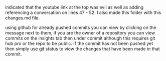 indicated that the youtube link at the top was evil as well as adding referencing a conversation on lines 47 - 52. I also made this folder with this changes.md file.

using github for already pushed commits you can view by clicking on the message next to them, if you are the owner of a repository you can view commits on the insights tab then under commit although this requires git hub pro or the repo to be public. If the commit has not been pushed yet then simply use git status to view the changes that have been made in that commit. 